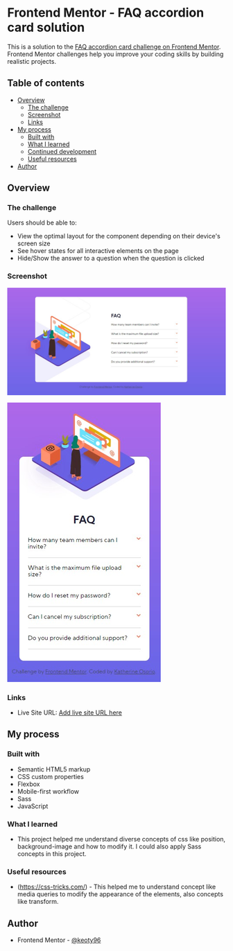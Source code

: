 # Frontend Mentor - FAQ accordion card solution

This is a solution to the [FAQ accordion card challenge on Frontend Mentor](https://www.frontendmentor.io/challenges/faq-accordion-card-XlyjD0Oam). Frontend Mentor challenges help you improve your coding skills by building realistic projects. 

## Table of contents

- [Overview](#overview)
  - [The challenge](#the-challenge)
  - [Screenshot](#screenshot)
  - [Links](#links)
- [My process](#my-process)
  - [Built with](#built-with)
  - [What I learned](#what-i-learned)
  - [Continued development](#continued-development)
  - [Useful resources](#useful-resources)
- [Author](#author)

## Overview

### The challenge

Users should be able to:

- View the optimal layout for the component depending on their device's screen size
- See hover states for all interactive elements on the page
- Hide/Show the answer to a question when the question is clicked

### Screenshot

![desktop-screenshot](./images/solution/faq-accordion-desktop-solution.jpg)

![mobile-screenshot](./images/solution/faq-accordion-mobile-solution.jpg)

### Links

- Live Site URL: [Add live site URL here](https://keoty96.github.io/faq-accordion/)

## My process

### Built with

- Semantic HTML5 markup
- CSS custom properties
- Flexbox
- Mobile-first workflow
- Sass
- JavaScript

### What I learned

- This project helped me understand diverse concepts of css like position, background-image and how to modify it. I could also apply Sass concepts in this project.

### Useful resources

- (https://css-tricks.com/) - This helped me to understand concept like media queries to modify the appearance of the elements, also concepts like transform.

## Author

- Frontend Mentor - [@keoty96](https://www.frontendmentor.io/profile/keoty96)
